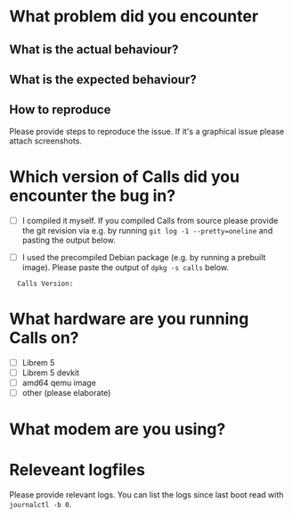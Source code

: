# What problem did you encounter

## What is the actual behaviour?

## What is the expected behaviour?

## How to reproduce

  Please provide steps to reproduce the issue. If it's a graphical issue please
  attach screenshots.

# Which version of Calls did you encounter the bug in?

 - [ ] I compiled it myself. If you compiled Calls from source please provide the
   git revision via e.g. by running ``git log -1 --pretty=oneline`` and pasting
   the output below.

 - [ ] I used the precompiled Debian package (e.g. by running a prebuilt
   image). Please paste the output of ``dpkg -s calls`` below.

```
  Calls Version:
```

# What hardware are you running Calls on?

 - [ ] Librem 5
 - [ ] Librem 5 devkit
 - [ ] amd64 qemu image
 - [ ] other (please elaborate)

# What modem are you using?

# Releveant logfiles

  Please provide relevant logs. You can list the logs since last boot read
  with ``journalctl -b 0``.
